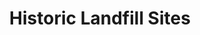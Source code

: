 ---
schema: default
title: Historic Landfill Sites
organization: South Ayrshire Council
notes: >-
    Areas used historically for landfill
resources:
  - name: Historic Landfill Sites FEATURE LAYER
  - url: >-
      
  - format: FEATURE LAYER
license: 
category:

  - environment
  - waste
  - historic
maintainer: South Ayrshire Council
maintainer_email: someone@example.com
---